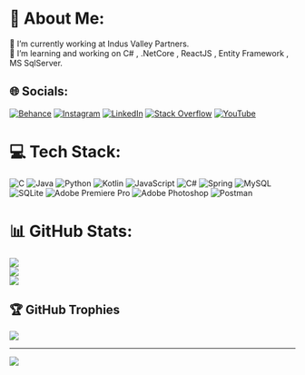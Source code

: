 # 💫 About Me:
🔭 I’m currently working at Indus Valley Partners.<br>👯 I’m learning and working on C# , .NetCore , ReactJS , Entity Framework , MS SqlServer.<br>


## 🌐 Socials:
[![Behance](https://img.shields.io/badge/Behance-1769ff?logo=behance&logoColor=white)](https://www.behance.net/dhruvmaindola) [![Instagram](https://img.shields.io/badge/Instagram-%23E4405F.svg?logo=Instagram&logoColor=white)](https://www.instagram.com/dhruvmaindola/?hl=en) [![LinkedIn](https://img.shields.io/badge/LinkedIn-%230077B5.svg?logo=linkedin&logoColor=white)](https://in.linkedin.com/in/dhruv-maindola) [![Stack Overflow](https://img.shields.io/badge/-Stackoverflow-FE7A16?logo=stack-overflow&logoColor=white)](https://stackoverflow.com/users/18134116) [![YouTube](https://img.shields.io/badge/YouTube-%23FF0000.svg?logo=YouTube&logoColor=white)](https://m.youtube.com/channel/UCLqXUo7mAvxLuwsHZfTBiDw) 

# 💻 Tech Stack:
![C](https://img.shields.io/badge/c-%2300599C.svg?style=flat&logo=c&logoColor=white) ![Java](https://img.shields.io/badge/java-%23ED8B00.svg?style=flat&logo=java&logoColor=white) ![Python](https://img.shields.io/badge/python-3670A0?style=flat&logo=python&logoColor=ffdd54) ![Kotlin](https://img.shields.io/badge/kotlin-%230095D5.svg?style=flat&logo=kotlin&logoColor=white) ![JavaScript](https://img.shields.io/badge/javascript-%23323330.svg?style=flat&logo=javascript&logoColor=%23F7DF1E) ![C#](https://img.shields.io/badge/c%23-%23239120.svg?style=flat&logo=c-sharp&logoColor=white) ![Spring](https://img.shields.io/badge/spring-%236DB33F.svg?style=flat&logo=spring&logoColor=white) ![MySQL](https://img.shields.io/badge/mysql-%2300f.svg?style=flat&logo=mysql&logoColor=white) ![SQLite](https://img.shields.io/badge/sqlite-%2307405e.svg?style=flat&logo=sqlite&logoColor=white) ![Adobe Premiere Pro](https://img.shields.io/badge/Adobe%20Premiere%20Pro-9999FF.svg?style=flat&logo=Adobe%20Premiere%20Pro&logoColor=white) ![Adobe Photoshop](https://img.shields.io/badge/adobephotoshop-%2331A8FF.svg?style=flat&logo=adobephotoshop&logoColor=white) ![Postman](https://img.shields.io/badge/Postman-FF6C37?style=flat&logo=postman&logoColor=white)
# 📊 GitHub Stats:
![](https://github-readme-stats.vercel.app/api?username=dhruvmaindola227&theme=highcontrast&hide_border=true&include_all_commits=false&count_private=false)<br/>
![](https://github-readme-streak-stats.herokuapp.com/?user=dhruvmaindola227&theme=highcontrast&hide_border=true)<br/>
![](https://github-readme-stats.vercel.app/api/top-langs/?username=dhruvmaindola227&theme=highcontrast&hide_border=true&include_all_commits=false&count_private=false&layout=compact)

## 🏆 GitHub Trophies
![](https://github-profile-trophy.vercel.app/?username=dhruvmaindola227&theme=darkhub&no-frame=false&no-bg=false&margin-w=4)

---
[![](https://visitcount.itsvg.in/api?id=dhruvmaindola227&icon=1&color=0)](https://visitcount.itsvg.in)
